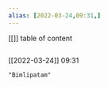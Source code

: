 ```yaml
---
alias: [2022-03-24,09:31,]
---
```

[[]]
table of content
```toc
```

[[2022-03-24]] 09:31

```query
"Bimlipatam"
```